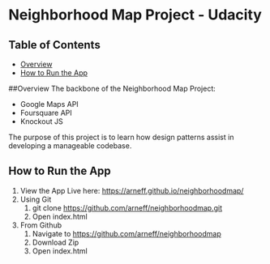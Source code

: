 # Neighborhood Map Project - Udacity

## Table of Contents

* [Overview](#overview)
* [How to Run the App](#how-to-run-the-app)

##Overview
The backbone of the Neighborhood Map Project:
* Google Maps API
* Foursquare API
* Knockout JS

The purpose of this project is to learn how design patterns assist in developing a manageable codebase.

## How to Run the App
1. View the App Live here: https://arneff.github.io/neighborhoodmap/
2. Using Git
    1. git clone https://github.com/arneff/neighborhoodmap.git
    2. Open index.html
3. From Github
    1. Navigate to https://github.com/arneff/neighborhoodmap  
    2. Download Zip
    3. Open index.html
